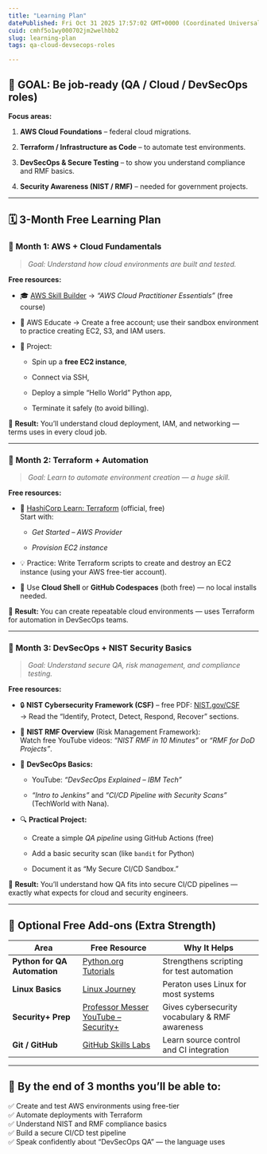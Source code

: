 ```yaml
---
title: "Learning Plan"
datePublished: Fri Oct 31 2025 17:57:02 GMT+0000 (Coordinated Universal Time)
cuid: cmhf5o1wy000702jm2welhbb2
slug: learning-plan
tags: qa-cloud-devsecops-roles

---
```


## 🎯 GOAL: Be job-ready (QA / Cloud / DevSecOps roles)

**Focus areas:**

1. **AWS Cloud Foundations** – federal cloud migrations.
    
2. **Terraform / Infrastructure as Code** – to automate test environments.
    
3. **DevSecOps & Secure Testing** – to show you understand compliance and RMF basics.
    
4. **Security Awareness (NIST / RMF)** – needed for government projects.
    

---

## 🗓️ **3-Month Free Learning Plan**

### 🔹 Month 1: AWS + Cloud Fundamentals

> *Goal: Understand how cloud environments are built and tested.*

**Free resources:**

* 🎓 [AWS Skill Builder](https://skillbuilder.aws/) → *“AWS Cloud Practitioner Essentials”* (free course)
    
* 🧠 AWS Educate → Create a free account; use their sandbox environment to practice creating EC2, S3, and IAM users.
    
* 🧩 Project:
    
    * Spin up a **free EC2 instance**,
        
    * Connect via SSH,
        
    * Deploy a simple “Hello World” Python app,
        
    * Terminate it safely (to avoid billing).
        

🧾 **Result:** You’ll understand cloud deployment, IAM, and networking — terms uses in every cloud job.

---

### 🔹 Month 2: Terraform + Automation

> *Goal: Learn to automate environment creation — a huge skill.*

**Free resources:**

* 🧰 [HashiCorp Learn: Terraform](https://developer.hashicorp.com/terraform/tutorials) (official, free)  
    Start with:
    
    * *Get Started – AWS Provider*
        
    * *Provision EC2 instance*
        
* 💡 Practice: Write Terraform scripts to create and destroy an EC2 instance (using your AWS free-tier account).
    
* 🐚 Use **Cloud Shell** or **GitHub Codespaces** (both free) — no local installs needed.
    

🧾 **Result:** You can create repeatable cloud environments — uses Terraform for automation in DevSecOps teams.

---

### 🔹 Month 3: DevSecOps + NIST Security Basics

> *Goal: Understand secure QA, risk management, and compliance testing.*

**Free resources:**

* 🔒 **NIST Cybersecurity Framework (CSF)** – free PDF: [NIST.gov/CSF](https://www.nist.gov/cyberframework)  
    → Read the “Identify, Protect, Detect, Respond, Recover” sections.
    
* 🧰 **NIST RMF Overview** (Risk Management Framework):  
    Watch free YouTube videos: *“NIST RMF in 10 Minutes”* or *“RMF for DoD Projects”*.
    
* 🧩 **DevSecOps Basics:**
    
    * YouTube: *“DevSecOps Explained – IBM Tech”*
        
    * *“Intro to Jenkins”* and *“CI/CD Pipeline with Security Scans”* (TechWorld with Nana).
        
* 🔍 **Practical Project:**
    
    * Create a simple *QA pipeline* using GitHub Actions (free)
        
    * Add a basic security scan (like `bandit` for Python)
        
    * Document it as “My Secure CI/CD Sandbox.”
        

🧾 **Result:** You’ll understand how QA fits into secure CI/CD pipelines — exactly what expects for cloud and security engineers.

---

## 🧠 Optional Free Add-ons (Extra Strength)

| Area | Free Resource | Why It Helps |
| --- | --- | --- |
| **Python for QA Automation** | [Python.org Tutorials](https://docs.python.org/3/tutorial/) | Strengthens scripting for test automation |
| **Linux Basics** | [Linux Journey](https://linuxjourney.com/) | Peraton uses Linux for most systems |
| **Security+ Prep** | [Professor Messer YouTube – Security+](https://www.youtube.com/c/professormesser) | Gives cybersecurity vocabulary & RMF awareness |
| **Git / GitHub** | [GitHub Skills Labs](https://skills.github.com/) | Learn source control and CI integration |

---

## 🚀 By the end of 3 months you’ll be able to:

✅ Create and test AWS environments using free-tier  
✅ Automate deployments with Terraform  
✅ Understand NIST and RMF compliance basics  
✅ Build a secure CI/CD test pipeline  
✅ Speak confidently about “DevSecOps QA” — the language uses